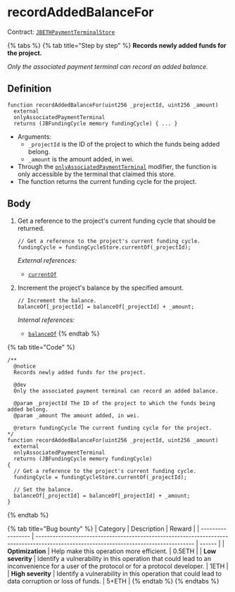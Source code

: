 # recordAddedBalanceFor

Contract: [`JBETHPaymentTerminalStore`](../)​‌

{% tabs %}
{% tab title="Step by step" %}
**Records newly added funds for the project.**

_Only the associated payment terminal can record an added balance._

## Definition

```solidity
function recordAddedBalanceFor(uint256 _projectId, uint256 _amount)
  external
  onlyAssociatedPaymentTerminal
  returns (JBFundingCycle memory fundingCycle) { ... }
```

* Arguments:
  * `_projectId` is the ID of the project to which the funds being added belong.
  * `_amount` is the amount added, in wei.
* Through the [`onlyAssociatedPaymentTerminal`](../modifiers/onlyassociatedpaymentterminal.md) modifier, the function is only accessible by the terminal that claimed this store.
* The function returns the current funding cycle for the project.

## Body

1.  Get a reference to the project's current funding cycle that should be returned.

    ```solidity
    // Get a reference to the project's current funding cycle.
    fundingCycle = fundingCycleStore.currentOf(_projectId);
    ```

    _External references:_

    * [`currentOf`](../../../jbfundingcyclestore/read/currentof.md)
2.  Increment the project's balance by the specified amount.

    ```solidity
    // Increment the balance.
    balanceOf[_projectId] = balanceOf[_projectId] + _amount;
    ```

    _Internal references:_

    * [`balanceOf`](../properties/balanceof.md)
{% endtab %}

{% tab title="Code" %}
```solidity
/**
  @notice
  Records newly added funds for the project.

  @dev
  Only the associated payment terminal can record an added balance.

  @param _projectId The ID of the project to which the funds being added belong.
  @param _amount The amount added, in wei.

  @return fundingCycle The current funding cycle for the project.
*/
function recordAddedBalanceFor(uint256 _projectId, uint256 _amount)
  external
  onlyAssociatedPaymentTerminal
  returns (JBFundingCycle memory fundingCycle)
{
  // Get a reference to the project's current funding cycle.
  fundingCycle = fundingCycleStore.currentOf(_projectId);

  // Set the balance.
  balanceOf[_projectId] = balanceOf[_projectId] + _amount;
}
```
{% endtab %}

{% tab title="Bug bounty" %}
| Category          | Description                                                                                                                            | Reward |
| ----------------- | -------------------------------------------------------------------------------------------------------------------------------------- | ------ |
| **Optimization**  | Help make this operation more efficient.                                                                                               | 0.5ETH |
| **Low severity**  | Identify a vulnerability in this operation that could lead to an inconvenience for a user of the protocol or for a protocol developer. | 1ETH   |
| **High severity** | Identify a vulnerability in this operation that could lead to data corruption or loss of funds.                                        | 5+ETH  |
{% endtab %}
{% endtabs %}
